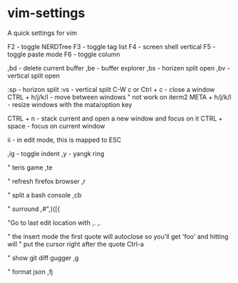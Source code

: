vim-settings
============

A quick settings for vim


F2 - toggle NERDTree
F3 - toggle tag list
F4 - screen shell vertical
F5 - toggle paste mode
F6 - toggle column
<!-- F7 - toggle background -->

,bd - delete current buffer
,be - buffer explorer
,bs - horizen split open
,bv - vertical split open

:sp - horizon split
:vs - vertical split
C-W c  or Ctrl + c - close a window
CTRL + h/j/k/l - move between windows
" not work on iterm2
META + h/j/k/l - resize windows with the mata/option key

CTRL + n - stack current and open a new window and focus on it
CTRL + space - focus on current window

ii - in edit mode, this is mapped to ESC

,ig - toggle indent
,y  - yangk ring

" teris game
,te

" refresh firefox browser
,r

" split a bash console
,cb

" surround
,#",)([{

"Go to last edit location with ,.
,.

" the insert mode the first quote will autoclose so you'll get 'foo' and hitting <c-a> will
" put the cursor right after the quote
Ctrl-a

" show git diff gugger
,g

" format json
,fj
